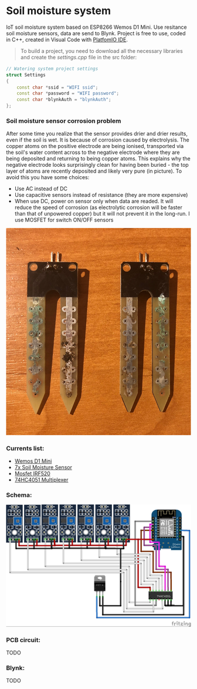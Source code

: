 # Soil moisture system
IoT soil moisture system based on ESP8266 Wemos D1 Mini. Use resitance soil moisture sensors, data are send to Blynk.
Project is free to use, coded in C++, created in Visual Code with [PlatfomIO IDE](http://docs.platformio.org/en/latest/ide/vscode.html).

> To build a project, you need to download all the necessary libraries and create the *settings.cpp* file in the src folder:
```c++
// Watering system project settings
struct Settings
{
    const char *ssid = "WIFI ssid";
    const char *password = "WIFI password";
    const char *blynkAuth = "blynkAuth";
};
```

### Soil moisture sensor corrosion problem
After some time you realize that the sensor provides drier and drier results, even if the soil is wet. It is because of corrosion caused by electrolysis. The copper atoms on the positive electrode are being ionised, transported via the soil's water content across to the negative electrode where they are being deposited and returning to being copper atoms. This explains why the negative electrode looks surprisingly clean for having been buried - the top layer of atoms are recently deposited and likely very pure (in picture). To avoid this you have some choices:
* Use AC instead of DC
* Use capacitive sensors instead of resistance (they are more expensive)
* When use DC, power on sensor only when data are readed. It will reduce the speed of corrosion (as electrolytic corrosion will be faster than that of unpowered copper) but it will not prevent it in the long-run. I use MOSFET for switch ON/OFF sensors

![Electrolysis corrosion](https://github.com/vitzaoral/soil-moisture-system/blob/master/schema/corrosion.jpg)

### Currents list:
* [Wemos D1 Mini](https://www.aliexpress.com/item/D1-mini-V2-Mini-NodeMcu-4M-bytes-Lua-WIFI-Internet-of-Things-development-board-based-ESP8266/32681374223.html)
* [7x Soil Moisture Sensor](https://www.aliexpress.com/item/Smart-Electronics-Soil-Moisture-Hygrometer-Detection-Humidity-Sensor-Module-For-arduino-Development-Board-DIY-Robot-Smart/32562744759.html)
* [Mosfet IRF520](https://www.aliexpress.com/item/20PCS-IRF520-TO-220-IRF520N-TO220-IRF520NPBF-free-shipping/32715603916.html)
* [74HC4051 Multiplexer](https://www.aliexpress.com/item/10PCS-LOT-CD4051BE-CD4051-4051BE-4051-DIP16-new-and-original-IC/32807746646.html)

### Schema:
![Schema](https://github.com/vitzaoral/soil-moisture-system/blob/master/schema/soil-moisture-system-schema.jpg)

### PCB circuit:
TODO

### Blynk:
TODO